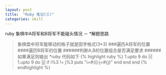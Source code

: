 ```yaml
---
layout: post
title:  "Ruby 笔记(三)"
categories: skill
---
```

ruby 象棋中A将军和B将军不能碰头情况
－
*解题思路
>象棋盘中将军能移动的格子就是田字格式(3*3)
###遍历A将军的位置
####遍历B将军的位置
######判断A,B的位置组合是否满足要求
######如果满足则输出
*ruby 代码如下
{% highlight ruby %}
	1.upto 9 do |i|
		1.upto 9 do |j|
			if i%3 != j%3
				puts  "i=#{i}:j=#{j}"
			end
		end
	end
{% endhighlight %}